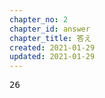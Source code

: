 ```yaml
---
chapter_no: 2
chapter_id: answer
chapter_title: 答え
created: 2021-01-29
updated: 2021-01-29
---
```

<div class="code-box-output no-title">
<pre>
26
</pre>
</div>